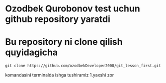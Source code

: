 # Ozodbek Qurobonov test uchun github repository yaratdi

# Bu repository ni clone qilish quyidagicha
    git clone https://github.com/ozodbekDeveloper2008/git_lesson_first.git
komandasini terminalda ishga tushiramiz
 1.yaxshi zor



